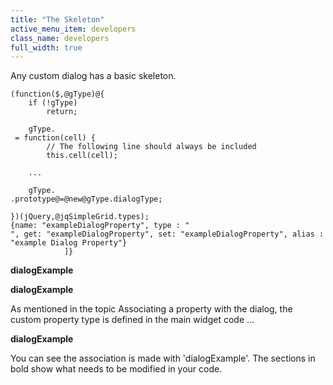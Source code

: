 ```yaml
---
title: "The Skeleton"
active_menu_item: developers
class_name: developers
full_width: true
---
```



Any custom dialog has a basic skeleton.

    (function($,@gType)@{
        if (!gType)
            return;
     
        gType.
     = function(cell) {
            // The following line should always be included
            this.cell(cell); 
     
        ...
     
        gType.
    .prototype@=@new@gType.dialogType;
     
    })(jQuery,@jqSimpleGrid.types);
    {name: "exampleDialogProperty", type : "
    ", get: "exampleDialogProperty", set: "exampleDialogProperty", alias : "example Dialog Property"}
                ]}
   

**dialogExample**

**dialogExample**

As mentioned in the topic Associating a property with the dialog, the custom property type is defined in the main widget code ...

**dialogExample**

You can see the association is made with 'dialogExample'. The sections in bold show what needs to be modified in your code.

